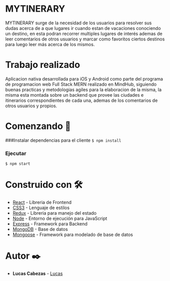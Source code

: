# MYTINERARY

MYTINERARY surge de la necesidad de los usuarios para resolver sus dudas acerca de a que lugares ir cuando estan de vacaciones conociendo un destino, en esta podran recorrer multiples lugares de interés ademas de leer comentarios de otros usuarios y marcar como favoritos ciertos destinos para luego leer más acerca de los mismos.

# Trabajo realizado

Aplicacion nativa desarrollada para iOS y Android como parte del programa de programacion web Full Stack MERN realizado en MindHub, siguiendo buenas practicas y metodologias agiles para la elaboracion de la misma, la misma esta montada sobre un backend que provee las ciudades e itinerarios correspondientes de cada una, ademas de los comentarios de otros usuarios y propios.

# Comenzando  🚀

###Instalar dependencias para el cliente
`$ npm install`


### Ejecutar
`$ npm start`



# Construido con 🛠️
* [React](https://reactjs.org/) - Libreria de Frontend
* [CSS3](https://developer.mozilla.org/es/docs/Web/CSS) - Lenguaje de estilos
* [Redux](https://es.redux.js.org/) - Libreria para manejo del estado
* [Node](https://nodejs.org/es/) - Entorno de ejecución para JavaScript 
* [Express](https://expressjs.com/es/) - Framework para Backend
* [MongoDB](https://www.mongodb.com/) - Base de datos
* [Mongoose](https://mongoosejs.com/) - Framework para modelado de base de datos


# Autor ✒️
* **Lucas Cabezas** - [Lucas](https://github.com/lucasgcabezas)
